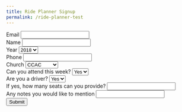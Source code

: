 ```yaml
---
title: Ride Planner Signup
permalink: /ride-planner-test
---
```


<form name="rides" method="post" action="#">

<div>
<label for="email">Email</label>
<input type="email" name="email">
</div>

<div>
<label for="name">Name</label>
<input type="text" name="name">
</div>

<div>
<label for="year">Year</label>
<select name="year">
	<option value="2018">2018</option>
	<option value="2019">2019</option>
	<option value="2020">2020</option>
	<option value="2021">2021</option>
</select>
</div>

<div>
<label for="phoneNumber">Phone</label>
<input type="text" name="phoneNumber">
</div>

<div>
<label for="church">Church</label>
<select name="church">
	<option value="CCAC">CCAC</option>
	<option value="Lighthouse">Lighthouse</option>
	<option value="IBC">IBC</option>
</select>
</div>

<div>
<label for="attendance">Can you attend this week?</label>
<select name="attendance">
	<option value="Yes">Yes</option>
	<option value="No">No</option>
</select>
</div>

<div>
<label for="driver">Are you a driver?</label>
<select name="driver">
	<option value="Yes">Yes</option>
	<option value="No">No</option>
</select>
</div>

<div>
<label for="numSeats">If yes, how many seats can you provide?</label>
<input type="text" name="numSeats">
</div>

<div>
<label for="notes">Any notes you would like to mention</label>
<input type="text" name="notes">
</div>

<input type="submit">
</form>

<script type="text/javascript" src="assets/js/rides.js"></script>
